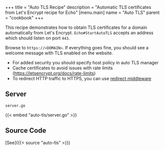 +++
title = "Auto TLS Recipe"
description = "Automatic TLS certificates from Let's Encrypt recipe for Echo"
[menu.main]
  name = "Auto TLS"
  parent = "cookbook"
+++

This recipe demonstrates how to obtain TLS certificates for a domain automatically from
Let's Encrypt. `Echo#StartAutoTLS` accepts an address which should listen on port `443`.

Browse to `https://<DOMAIN>`. If everything goes fine, you should see a welcome
message with TLS enabled on the website.

> 
- For added security you should specify host policy in auto TLS manager
- Cache certificates to avoid issues with rate limits (https://letsencrypt.org/docs/rate-limits) 
- To redirect HTTP traffic to HTTPS, you can use [redirect middleware](/middleware/redirect#https-redirect)

## Server

`server.go`

{{< embed "auto-tls/server.go" >}}

## Source Code

[See]({{< source "auto-tls" >}})

